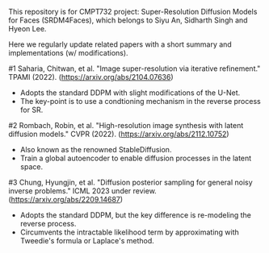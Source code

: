 This repository is for CMPT732 project: Super-Resolution Diffusion Models for Faces (SRDM4Faces), which belongs to Siyu An, Sidharth Singh and Hyeon Lee. 

Here we regularly update related papers with a short summary and implementations (w/ modifications).

#1 Saharia, Chitwan, et al. "Image super-resolution via iterative refinement." TPAMI (2022). (https://arxiv.org/abs/2104.07636)
- Adopts the standard DDPM with slight modifications of the U-Net.
- The key-point is to use a condtioning mechanism in the reverse process for SR.

#2 Rombach, Robin, et al. "High-resolution image synthesis with latent diffusion models." CVPR (2022). (https://arxiv.org/abs/2112.10752)
- Also known as the renowned StableDiffusion. 
- Train a global autoencoder to enable diffusion processes in the latent space.

#3 Chung, Hyungjin, et al. "Diffusion posterior sampling for general noisy inverse problems." ICML 2023 under review. (https://arxiv.org/abs/2209.14687)
- Adopts the standard DDPM, but the key difference is re-modeling the reverse process.
- Circumvents the intractable likelihood term by approximating with Tweedie's formula or Laplace's method.
